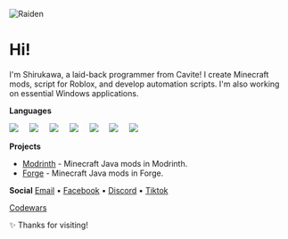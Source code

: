 ![Raiden](https://github.com/user-attachments/assets/1402505e-50e2-49c6-bf88-c811f14c12aa)

# Hi!
I'm Shirukawa, a laid-back programmer from Cavite! I create Minecraft mods, script for Roblox, 
and develop automation scripts. I'm also working on essential Windows applications.

**Languages**
<p>
  <img src="https://img.icons8.com/?size=100&id=13441&format=png&color=000000" />
  <img width="12" />
  <img src="https://img.icons8.com/?size=100&id=mazno5QJBBis&format=png&color=000000" />
  <img width="12" />
  <img src="https://img.icons8.com/?size=100&id=22189&format=png&color=000000" />
  <img width="12" />
  <img src="https://img.icons8.com/?size=100&id=40669&format=png&color=000000" />
  <img width="12" />
  <img src="https://img.icons8.com/?size=100&id=20909&format=png&color=000000" />
  <img width="12" />
  <img src="https://img.icons8.com/?size=100&id=7gdY5qNXaKC0&format=png&color=000000" />
  <img width="12" />
  <img src="https://img.icons8.com/?size=100&id=Pd2x9GWu9ovX&format=png&color=000000" />
</p>

**Projects**
- [Modrinth](https://modrinth.com/user/Shirukawa) - Minecraft Java mods in Modrinth.
- [Forge](https://www.curseforge.com/members/Shirukawa14/projects) - Minecraft Java mods in Forge.

**Social**
[Email](mailto:Shirukawa30@gmal.com) • [Facebook](https://www.facebook.com/Gemgemamurao.30) • [Discord](https://discord.com/users/1326459526161109035) • [Tiktok](https://www.tiktok.com/@.shirukawa)

[Codewars](https://www.codewars.com/users/.Shiru)

✨ Thanks for visiting!

